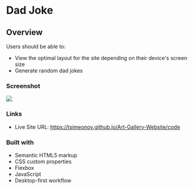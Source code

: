 # Dad Joke

## Overview

Users should be able to:

- View the optimal layout for the site depending on their device's screen size
- Generate random dad jokes

### Screenshot

![](./desktop-design.png)

### Links

- Live Site URL: https://tsimeonov.github.io/Art-Gallery-Website/code

### Built with

- Semantic HTML5 markup
- CSS custom properties
- Flexbox
- JavaScript
- Desktop-first workflow
 
